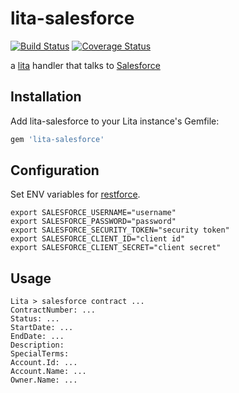# lita-salesforce

[![Build Status](https://travis-ci.org/chulkilee/lita-salesforce.png?branch=master)](https://travis-ci.org/chulkilee/lita-salesforce)
[![Coverage Status](https://coveralls.io/repos/chulkilee/lita-salesforce/badge.png)](https://coveralls.io/r/chulkilee/lita-salesforce)

a [lita](https://www.lita.io/) handler that talks to [Salesforce](https://www.salesforce.com/)

## Installation

Add lita-salesforce to your Lita instance's Gemfile:

``` ruby
gem 'lita-salesforce'
```

## Configuration

Set ENV variables for [restforce](https://github.com/ejholmes/restforce).

```
export SALESFORCE_USERNAME="username"
export SALESFORCE_PASSWORD="password"
export SALESFORCE_SECURITY_TOKEN="security token"
export SALESFORCE_CLIENT_ID="client id"
export SALESFORCE_CLIENT_SECRET="client secret"
```

## Usage

```
Lita > salesforce contract ...
ContractNumber: ...
Status: ...
StartDate: ...
EndDate: ...
Description:
SpecialTerms:
Account.Id: ...
Account.Name: ...
Owner.Name: ...
```
